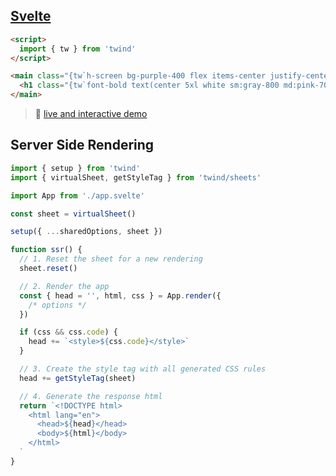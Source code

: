 ## [Svelte](https://svelte.dev/)

```html
<script>
  import { tw } from 'twind'
</script>

<main class="{tw`h-screen bg-purple-400 flex items-center justify-center`}">
  <h1 class="{tw`font-bold text(center 5xl white sm:gray-800 md:pink-700)`}">This is Twind!</h1>
</main>
```

> 🚀 [live and interactive demo](https://svelte.dev/repl/f0026dd2e9a44beaa14839d65117b852?version=3)

## Server Side Rendering

```js
import { setup } from 'twind'
import { virtualSheet, getStyleTag } from 'twind/sheets'

import App from './app.svelte'

const sheet = virtualSheet()

setup({ ...sharedOptions, sheet })

function ssr() {
  // 1. Reset the sheet for a new rendering
  sheet.reset()

  // 2. Render the app
  const { head = '', html, css } = App.render({
    /* options */
  })

  if (css && css.code) {
    head += `<style>${css.code}</style>`
  }

  // 3. Create the style tag with all generated CSS rules
  head += getStyleTag(sheet)

  // 4. Generate the response html
  return `<!DOCTYPE html>
    <html lang="en">
      <head>${head}</head>
      <body>${html}</body>
    </html>
  `
}
```
